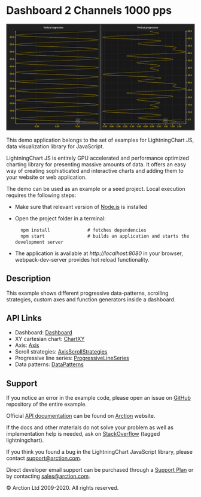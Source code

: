 # Dashboard 2 Channels 1000 pps

![Dashboard 2 Channels 1000 pps](dashboard2ch.png)

This demo application belongs to the set of examples for LightningChart JS, data visualization library for JavaScript.

LightningChart JS is entirely GPU accelerated and performance optimized charting library for presenting massive amounts of data. It offers an easy way of creating sophisticated and interactive charts and adding them to your website or web application.

The demo can be used as an example or a seed project. Local execution requires the following steps:

- Make sure that relevant version of [Node.js](https://nodejs.org/en/download/) is installed
- Open the project folder in a terminal:

        npm install              # fetches dependencies
        npm start                # builds an application and starts the development server

- The application is available at *http://localhost:8080* in your browser, webpack-dev-server provides hot reload functionality.


## Description

This example shows different progressive data-patterns, scrolling strategies, custom axes and function generators inside a dashboard.


## API Links

* Dashboard: [Dashboard]
* XY cartesian chart: [ChartXY]
* Axis: [Axis]
* Scroll strategies: [AxisScrollStrategies]
* Progressive line series: [ProgressiveLineSeries]
* Data patterns: [DataPatterns]


## Support

If you notice an error in the example code, please open an issue on [GitHub][0] repository of the entire example.

Official [API documentation][1] can be found on [Arction][2] website.

If the docs and other materials do not solve your problem as well as implementation help is needed, ask on [StackOverflow][3] (tagged lightningchart).

If you think you found a bug in the LightningChart JavaScript library, please contact support@arction.com.

Direct developer email support can be purchased through a [Support Plan][4] or by contacting sales@arction.com.

[0]: https://github.com/Arction/
[1]: https://www.arction.com/lightningchart-js-api-documentation/
[2]: https://www.arction.com
[3]: https://stackoverflow.com/questions/tagged/lightningchart
[4]: https://www.arction.com/support-services/

© Arction Ltd 2009-2020. All rights reserved.


[Dashboard]: https://www.arction.com/lightningchart-js-api-documentation/v1.3.0/classes/dashboard.html
[ChartXY]: https://www.arction.com/lightningchart-js-api-documentation/v1.3.0/classes/chartxy.html
[Axis]: https://www.arction.com/lightningchart-js-api-documentation/v1.3.0/classes/axis.html
[AxisScrollStrategies]: https://www.arction.com/lightningchart-js-api-documentation/v1.3.0/globals.html#axisscrollstrategies
[ProgressiveLineSeries]: https://www.arction.com/lightningchart-js-api-documentation/v1.3.0/classes/progressivelineseries.html
[DataPatterns]: https://www.arction.com/lightningchart-js-api-documentation/v1.3.0/globals.html#datapatterns


